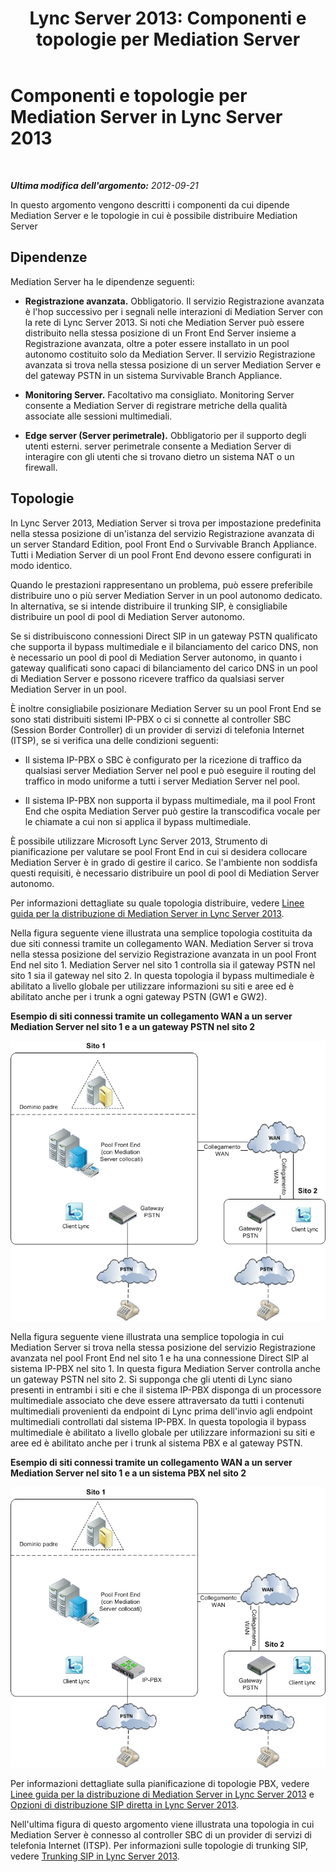 ﻿---
title: 'Lync Server 2013: Componenti e topologie per Mediation Server'
TOCTitle: Componenti e topologie per Mediation Server
ms:assetid: 71397168-36c3-4d21-b8ef-db6a751634ee
ms:mtpsurl: https://technet.microsoft.com/it-it/library/Gg398537(v=OCS.15)
ms:contentKeyID: 49300937
ms.date: 08/24/2015
mtps_version: v=OCS.15
ms.translationtype: HT
---

# Componenti e topologie per Mediation Server in Lync Server 2013

 

_**Ultima modifica dell'argomento:** 2012-09-21_

In questo argomento vengono descritti i componenti da cui dipende Mediation Server e le topologie in cui è possibile distribuire Mediation Server

## Dipendenze

Mediation Server ha le dipendenze seguenti:

  - **Registrazione avanzata.** Obbligatorio. Il servizio Registrazione avanzata è l'hop successivo per i segnali nelle interazioni di Mediation Server con la rete di Lync Server 2013. Si noti che Mediation Server può essere distribuito nella stessa posizione di un Front End Server insieme a Registrazione avanzata, oltre a poter essere installato in un pool autonomo costituito solo da Mediation Server. Il servizio Registrazione avanzata si trova nella stessa posizione di un server Mediation Server e del gateway PSTN in un sistema Survivable Branch Appliance.

  - **Monitoring Server.** Facoltativo ma consigliato. Monitoring Server consente a Mediation Server di registrare metriche della qualità associate alle sessioni multimediali.

  - **Edge server (Server perimetrale).** Obbligatorio per il supporto degli utenti esterni. server perimetrale consente a Mediation Server di interagire con gli utenti che si trovano dietro un sistema NAT o un firewall.

## Topologie

In Lync Server 2013, Mediation Server si trova per impostazione predefinita nella stessa posizione di un'istanza del servizio Registrazione avanzata di un server Standard Edition, pool Front End o Survivable Branch Appliance. Tutti i Mediation Server di un pool Front End devono essere configurati in modo identico.

Quando le prestazioni rappresentano un problema, può essere preferibile distribuire uno o più server Mediation Server in un pool autonomo dedicato. In alternativa, se si intende distribuire il trunking SIP, è consigliabile distribuire un pool di pool di Mediation Server autonomo.

Se si distribuiscono connessioni Direct SIP in un gateway PSTN qualificato che supporta il bypass multimediale e il bilanciamento del carico DNS, non è necessario un pool di pool di Mediation Server autonomo, in quanto i gateway qualificati sono capaci di bilanciamento del carico DNS in un pool di Mediation Server e possono ricevere traffico da qualsiasi server Mediation Server in un pool.

È inoltre consigliabile posizionare Mediation Server su un pool Front End se sono stati distribuiti sistemi IP-PBX o ci si connette al controller SBC (Session Border Controller) di un provider di servizi di telefonia Internet (ITSP), se si verifica una delle condizioni seguenti:

  - Il sistema IP-PBX o SBC è configurato per la ricezione di traffico da qualsiasi server Mediation Server nel pool e può eseguire il routing del traffico in modo uniforme a tutti i server Mediation Server nel pool.

  - Il sistema IP-PBX non supporta il bypass multimediale, ma il pool Front End che ospita Mediation Server può gestire la transcodifica vocale per le chiamate a cui non si applica il bypass multimediale.

È possibile utilizzare Microsoft Lync Server 2013, Strumento di pianificazione per valutare se pool Front End in cui si desidera collocare Mediation Server è in grado di gestire il carico. Se l'ambiente non soddisfa questi requisiti, è necessario distribuire un pool di pool di Mediation Server autonomo.

Per informazioni dettagliate su quale topologia distribuire, vedere [Linee guida per la distribuzione di Mediation Server in Lync Server 2013](lync-server-2013-deployment-guidelines-for-mediation-server.md).

Nella figura seguente viene illustrata una semplice topologia costituita da due siti connessi tramite un collegamento WAN. Mediation Server si trova nella stessa posizione del servizio Registrazione avanzata in un pool Front End nel sito 1. Mediation Server nel sito 1 controlla sia il gateway PSTN nel sito 1 sia il gateway nel sito 2. In questa topologia il bypass multimediale è abilitato a livello globale per utilizzare informazioni su siti e aree ed è abilitato anche per i trunk a ogni gateway PSTN (GW1 e GW2).

**Esempio di siti connessi tramite un collegamento WAN a un server Mediation Server nel sito 1 e a un gateway PSTN nel sito 2**

![Topologia vocale con Mediation Server e gateway WAN](images/Gg398537.67872e61-1444-447b-918c-abe89abc3004(OCS.15).jpg "Topologia vocale con Mediation Server e gateway WAN")

Nella figura seguente viene illustrata una semplice topologia in cui Mediation Server si trova nella stessa posizione del servizio Registrazione avanzata nel pool Front End nel sito 1 e ha una connessione Direct SIP al sistema IP-PBX nel sito 1. In questa figura Mediation Server controlla anche un gateway PSTN nel sito 2. Si supponga che gli utenti di Lync siano presenti in entrambi i siti e che il sistema IP-PBX disponga di un processore multimediale associato che deve essere attraversato da tutti i contenuti multimediali provenienti da endpoint di Lync prima dell'invio agli endpoint multimediali controllati dal sistema IP-PBX. In questa topologia il bypass multimediale è abilitato a livello globale per utilizzare informazioni su siti e aree ed è abilitato anche per i trunk al sistema PBX e al gateway PSTN.

**Esempio di siti connessi tramite un collegamento WAN a un server Mediation Server nel sito 1 e a un sistema PBX nel sito 2**

![Topologia vocale con Mediation Server e PBX WAN](images/Gg398537.df6c8a5b-8431-4187-907d-ff5ca26eeeec(OCS.15).jpg "Topologia vocale con Mediation Server e PBX WAN")

Per informazioni dettagliate sulla pianificazione di topologie PBX, vedere [Linee guida per la distribuzione di Mediation Server in Lync Server 2013](lync-server-2013-deployment-guidelines-for-mediation-server.md) e [Opzioni di distribuzione SIP diretta in Lync Server 2013](lync-server-2013-direct-sip-deployment-options.md).

Nell'ultima figura di questo argomento viene illustrata una topologia in cui Mediation Server è connesso al controller SBC di un provider di servizi di telefonia Internet (ITSP). Per informazioni sulle topologie di trunking SIP, vedere [Trunking SIP in Lync Server 2013](lync-server-2013-sip-trunking.md).

